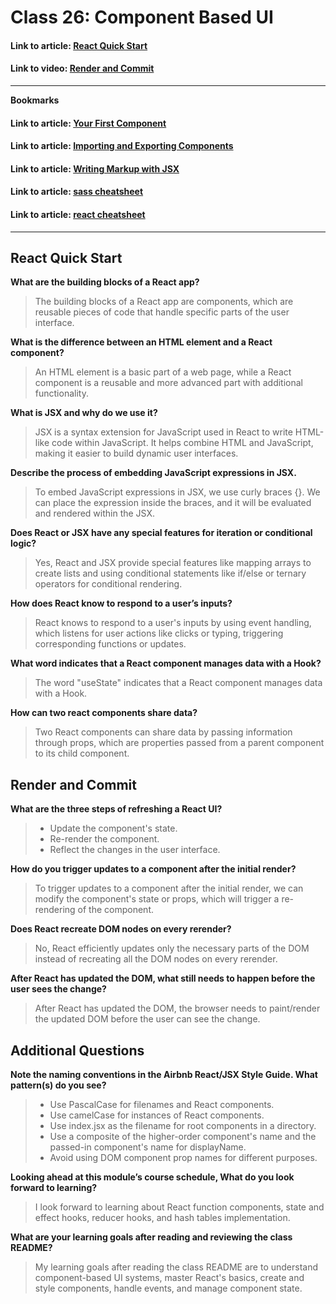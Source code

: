 # Class 26: Component Based UI

#### Link to article: [React Quick Start](https://react.dev/learn)

#### Link to video: [Render and Commit](https://react.dev/learn/render-and-commit)


***

**Bookmarks**

#### Link to article: [Your First Component](https://www.youtube.com/watch?v=yIVXjl4SwVo)

#### Link to article: [Importing and Exporting Components](https://www.youtube.com/watch?v=l0DfHUWMjsU)

#### Link to article: [Writing Markup with JSX](https://www.youtube.com/watch?v=l0DfHUWMjsU)

#### Link to article: [sass cheatsheet](https://www.youtube.com/watch?v=l0DfHUWMjsU)

#### Link to article: [react cheatsheet](https://www.youtube.com/watch?v=l0DfHUWMjsU)

***

## React Quick Start

**What are the building blocks of a React app?**
> The building blocks of a React app are components, which are reusable pieces of code that handle specific parts of the user interface.

**What is the difference between an HTML element and a React component?**
> An HTML element is a basic part of a web page, while a React component is a reusable and more advanced part with additional functionality.

**What is JSX and why do we use it?**
> JSX is a syntax extension for JavaScript used in React to write HTML-like code within JavaScript. It helps combine HTML and JavaScript, making it easier to build dynamic user interfaces.

**Describe the process of embedding JavaScript expressions in JSX.**
> To embed JavaScript expressions in JSX, we use curly braces {}. We can place the expression inside the braces, and it will be evaluated and rendered within the JSX.

**Does React or JSX have any special features for iteration or conditional logic?**
> Yes, React and JSX provide special features like mapping arrays to create lists and using conditional statements like if/else or ternary operators for conditional rendering.

**How does React know to respond to a user’s inputs?**
> React knows to respond to a user's inputs by using event handling, which listens for user actions like clicks or typing, triggering corresponding functions or updates.

**What word indicates that a React component manages data with a Hook?**
> The word "useState" indicates that a React component manages data with a Hook.

**How can two react components share data?**
> Two React components can share data by passing information through props, which are properties passed from a parent component to its child component.


## Render and Commit

**What are the three steps of refreshing a React UI?**
> 
>- Update the component's state.
>- Re-render the component.
>- Reflect the changes in the user interface.

**How do you trigger updates to a component after the initial render?**
> To trigger updates to a component after the initial render, we can modify the component's state or props, which will trigger a re-rendering of the component.


**Does React recreate DOM nodes on every rerender?**
> No, React efficiently updates only the necessary parts of the DOM instead of recreating all the DOM nodes on every rerender.


**After React has updated the DOM, what still needs to happen before the user sees the change?**
> After React has updated the DOM, the browser needs to paint/render the updated DOM before the user can see the change.


## Additional Questions

**Note the naming conventions in the Airbnb React/JSX Style Guide. What pattern(s) do you see?**
> 
>- Use PascalCase for filenames and React components.
>- Use camelCase for instances of React components.
>- Use index.jsx as the filename for root components in a directory.
>- Use a composite of the higher-order component's name and the passed-in component's name for displayName.
>- Avoid using DOM component prop names for different purposes.

**Looking ahead at this module’s course schedule, What do you look forward to learning?**
> I look forward to learning about React function components, state and effect hooks, reducer hooks, and hash tables implementation.


**What are your learning goals after reading and reviewing the class README?**
> My learning goals after reading the class README are to understand component-based UI systems, master React's basics, create and style components, handle events, and manage component state.